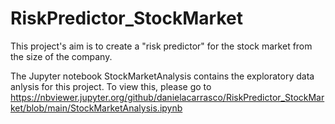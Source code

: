 # RiskPredictor_StockMarket
This project's aim is to create a "risk predictor" for the stock market from the size of the company.

The Jupyter notebook StockMarketAnalysis contains the exploratory data anlysis for this project. To view this, please go to https://nbviewer.jupyter.org/github/danielacarrasco/RiskPredictor_StockMarket/blob/main/StockMarketAnalysis.ipynb
